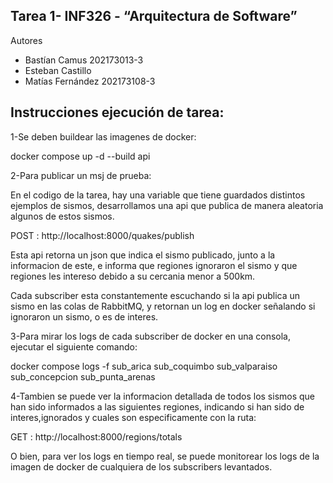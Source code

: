 ## Tarea 1- INF326 - “Arquitectura de Software” 
Autores
* Bastían Camus 202173013-3
* Esteban Castillo
* Matías Fernández 202173108-3
## Instrucciones ejecución de tarea:

1-Se deben buildear las imagenes de docker:

docker compose up -d --build api

2-Para publicar un msj de prueba:

En el codigo de la tarea, hay una variable que tiene guardados distintos ejemplos de sismos, desarrollamos una api que publica de manera aleatoria algunos de estos sismos.

POST : http://localhost:8000/quakes/publish

Esta api retorna un json que indica el sismo publicado, junto a la informacion de este, e informa que regiones ignoraron el sismo y que regiones les intereso debido a su cercania menor a 500km.

Cada subscriber esta constantemente escuchando si la api publica un sismo en las colas de RabbitMQ, y retornan un log  en docker señalando si ignoraron un sismo, o es de interes.

3-Para mirar los logs de cada subscriber de docker en una consola, ejecutar el siguiente comando:

docker compose logs -f sub_arica sub_coquimbo sub_valparaiso sub_concepcion sub_punta_arenas

4-Tambien se puede ver la informacion detallada de todos los sismos que han sido informados a las siguientes regiones, indicando si han sido de interes,ignorados y cuales son especificamente con la ruta:

GET : http://localhost:8000/regions/totals

O bien, para ver los logs en tiempo real, se puede monitorear los logs de la imagen de docker de cualquiera de los subscribers levantados.


